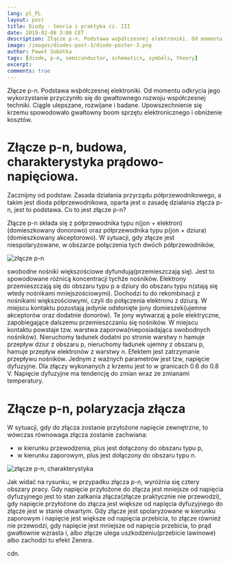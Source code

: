```yaml
---
lang: pl_PL
layout: post
title: Diody - teoria i praktyka cz. III
date: 2019-02-08 3:00 CET 
description: Złącze p-n. Podstawa wsþółczesnej elektroniki. Od momentu odkrycia jego wykorzystanie przyczyniło się do gwałtownego rozwoju wsþółczenej techniki. Ciągle ulepszane, rozwijane i badane. Upowszechnienie się krzemu spowodowało gwałtowny boom sprzętu elektronicznego i obniżenie kosztów. 
image: /images/diodes-post-3/diode-poster-3.png
author: Paweł Sobótka
tags: [diode, p-n, semiconductor, schematics, symbols, theory]
excerpt: 
comments: true
---
```


Złącze p-n. Podstawa wsþółczesnej elektroniki. Od momentu odkrycia jego wykorzystanie przyczyniło się do gwałtownego rozwoju współczesnej techniki. Ciągle ulepszane, rozwijane i badane. Upowszechnienie się krzemu spowodowało gwałtowny boom sprzętu elektronicznego i obniżenie kosztów.

# Złącze p-n, budowa, charakterystyka prądowo-napięciowa.

Zacznijmy od podstaw. Zasada działania przyrządu półprzewodnikowego, a takim jest dioda półprzewodnikowa, oparta jest o zasadę działania złącza p-n, jest to podstawa. Co to jest złącze p-n? 

Złącze p-n składa się z półprzewodnika typu n(jon + elektron)(domieszkowany donorowo) oraz półprzewodnika typu p(jon + dziura)(domieszkowany akceptorowo). W sytuacji, gdy złącze jest niespolaryzowane, w obszarze połączenia tych dwóch półprzewodników,

![złącze p-n]({{site.url}}{{site.baseurl}}/images/diodes-post-3/zlacze-p-n.png "złącze p-n rysunek poglądowy")

swobodne nośniki większościowe dyfundują(przemieszczają się). Jest to spowodowane różnicą koncentracji tychże nośników. Elektrony przemieszczają się do obszaru typu p a dziury do obszaru typu n(stają się wtedy nośnikami mniejszościowymi). Dochodzi tu do rekombinacji z nośnikami większościowymi, czyli do połączenia elektronu z dziurą. W miejscu kontaktu pozostają jedynie  odsłonięte jony domieszek(ujemne akceptorów oraz dodatnie donorów). Te jony wytwarzaj ą pole elektryczne, zapobiegające dalszemu przemieszczaniu się nośników. W miejscu kontaktu powstaje tzw. warstwa zaporowa(nieposiadająca swobodnych nośników). Nieruchomy ładunek dodatni po stronie warstwy n hamuje przepływ dziur z obszaru p, nieruchomy ładunek ujemny z obszaru p, hamuje przepływ elektronów z warstwy n. Efektem jest zatrzymanie przepływu nośników. Jednym z ważnych parametrów jest tzw, napięcie dyfuzyjne. Dla złączy wykonanych z krzemu jest to w granicach 0.6 do 0.8 V. Napięcie dyfuzyjne ma tendencję do zmian wraz ze zmianami temperatury.

# Złącze p-n, polaryzacja złącza

W sytuacji, gdy do złącza zostanie przyłożone napięcie zewnętrzne, to wówczas równowaga złącza zostanie zachwiana:

- w kierunku przewodzenia, plus jest dołączony do obszaru typu p,
- w kierunku zaporowym, plus jest dołączony do obszaru typu n.

![złącze p-n, charakterystyka]({{site.url}}{{site.baseurl}}/images/diodes-post-3/zlacze-p-n-charakterystyka.png "charakterystyka prądowo-napięciowa złącza p-n")

Jak widać na rysunku, w przypadku złącza p-n, wyróżnia się cztery obszary pracy. Gdy napięcie przyłożone do złącza jest mniejsze od napięcia dyfuzyjnego jest to stan zatkania złącza(złącze praktycznie nie przewodzi), gdy napięcie przyłożone do złącza jest większe od napięcia dyfuzyjnego do złącze jest w stanie otwartym. Gdy złącze jest spolaryzowane w kierunku zaporowym i napięcie jest większe od napięcia przebicia, to złącze również nie przewodzi, gdy napięcie jest mniejsze od napięcia przebicia, to prąd gwałtownie wzrasta i, albo złącze ulega uszkodzeniu(przebicie lawinowe) albo zachodzi tu efekt Zenera. 

cdn.

